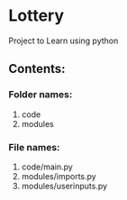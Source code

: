 # Lottery
Project to Learn using python

## Contents:

### Folder names:

1. code
2. modules

### File names:

1. code/main.py
2. modules/imports.py
3. modules/userinputs.py
